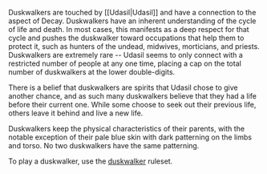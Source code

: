 Duskwalkers are touched by [[Udasil|Udasil]] and have a connection to the aspect of Decay. Duskwalkers have an inherent understanding of the cycle of life and death. In most cases, this manifests as a deep respect for that cycle and pushes the duskwalker toward occupations that help them to protect it, such as hunters of the undead, midwives, morticians, and priests. Duskwalkers are extremely rare -- Udasil seems to only connect with a restricted number of people at any one time, placing a cap on the total number of duskwalkers at the lower double-digits.

There is a belief that duskwalkers are spirits that Udasil chose to give another chance, and as such many duskwalkers believe that they had a life before their current one. While some choose to seek out their previous life, others leave it behind and live a new life.

Duskwalkers keep the physical characteristics of their parents, with the notable exception of their pale blue skin with dark patterning on the limbs and torso. No two duskwalkers have the same patterning.

To play a duskwalker, use the [duskwalker](https://2e.aonprd.com/Ancestries.aspx?ID=25) ruleset.